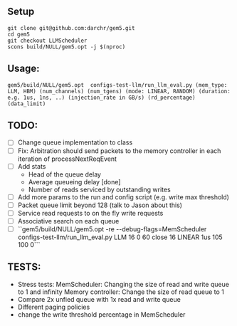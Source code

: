 
## Setup
```
git clone git@github.com:darchr/gem5.git
cd gem5
git checkout LLMScheduler
scons build/NULL/gem5.opt -j $(nproc)
```
## Usage:

```
gem5/build/NULL/gem5.opt  configs-test-llm/run_llm_eval.py (mem_type: LLM, HBM) (num_channels) (num_tgens) (mode: LINEAR, RANDOM) (duration: e.g. 1us, 1ns, ..) (injection_rate in GB/s) (rd_percentage) (data_limit)

```

## TODO:
- [ ] Change queue implementation to class
- [ ] Fix: Arbitration should send packets to the memory controller in each iteration of processNextReqEvent
- [ ] Add stats
    * Head of the queue delay
    * Average queueing delay [done]
    * Number of reads serviced by outstanding writes
- [ ] Add more params to the run and config script (e.g. write max threshold)
- [ ] Packet queue limit beyond 128 (talk to Jason about this)
- [ ] Service read requests to on the fly write requests
- [ ] Associative search on each queue
- [ ] ``gem5/build/NULL/gem5.opt -re --debug-flags=MemScheduler configs-test-llm/run_llm_eval.py LLM 16 0 60 close 16 LINEAR 1us 105 100 0```

## TESTS:
* Stress tests:
    MemScheduler: Changing the size of read and write queue to 1 and infinity
    Memory controller: Change the size of read queue to 1
* Compare 2x unfied queue with 1x read and write queue
* Different paging policies
* change the write threshold percentage in MemScheduler

